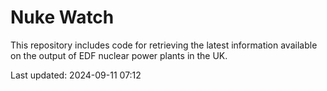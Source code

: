 # Nuke Watch

This repository includes code for retrieving the latest information available on the output of EDF nuclear power plants in the UK.

Last updated: 2024-09-11 07:12